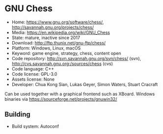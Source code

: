 # GNU Chess

- Home: https://www.gnu.org/software/chess/, http://savannah.gnu.org/projects/chess/
- Media: https://en.wikipedia.org/wiki/GNU_Chess
- State: mature, inactive since 2017
- Download: http://ftp.thunix.net/gnu-ftp/chess/
- Platform: Windows, Linux, macOS
- Keyword: game engine, strategy, chess, content open
- Code repository: http://svn.savannah.gnu.org/svn/chess/ (svn), http://cvs.savannah.gnu.org:/sources/chess (cvs)
- Code language: C++
- Code license: GPL-3.0
- Assets license: None
- Developer: Chua Kong Sian, Lukas Geyer, Simon Waters, Stuart Cracraft

Can be used together with a graphical frontend such as XBoard.
Windows binaries via https://sourceforge.net/projects/gnuwin32/

## Building

- Build system: Autoconf
